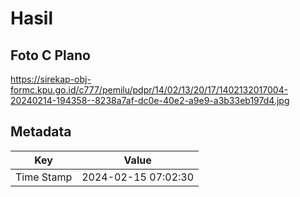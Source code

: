 # Hasil

## Foto C Plano

https://sirekap-obj-formc.kpu.go.id/c777/pemilu/pdpr/14/02/13/20/17/1402132017004-20240214-194358--8238a7af-dc0e-40e2-a9e9-a3b33eb197d4.jpg


## Metadata

| Key        | Value               |
| ---------- | ------------------- |
| Time Stamp | 2024-02-15 07:02:30 |



